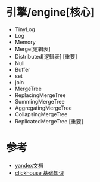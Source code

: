 







# 引擎/engine[核心]
- TinyLog
- Log
- Memory
- Merge[逻辑表]
- Distributed[逻辑表] [重要]
- Null
- Buffer
- set
- join
- MergeTree
- ReplacingMergeTree
- SummingMergeTree 
- AggregatingMergeTree
- CollapsingMergeTree
- ReplicatedMergeTree [重要]





# 参考
- [yandex文档](https://clickhouse.yandex/docs/zh/)
- [clickhouse 基础知识](https://www.jianshu.com/p/a5bf490247ea)